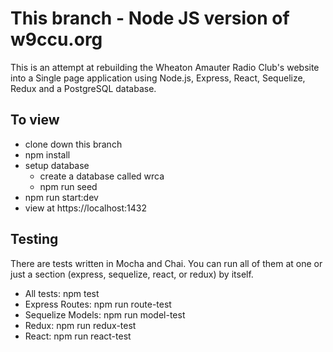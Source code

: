 # This branch - Node JS version of w9ccu.org

This is an attempt at rebuilding the Wheaton Amauter Radio Club's website into a Single page application using Node.js, Express, React, Sequelize, Redux and a PostgreSQL database.

## To view

- clone down this branch
- npm install
- setup database
  - create a database called wrca
  - npm run seed
- npm run start:dev
- view at  https://localhost:1432

## Testing

There are tests written in Mocha and Chai. You can run all of them at one or just a section (express, sequelize, react, or redux) by itself.

- All tests: npm test
- Express Routes: npm run route-test
- Sequelize Models: npm run model-test
- Redux: npm run redux-test
- React: npm run react-test

